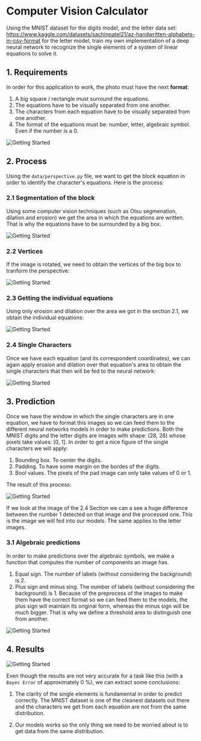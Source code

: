 # Computer Vision Calculator

Using the MNIST dataset for the digits model, and the letter data set: https://www.kaggle.com/datasets/sachinpatel21/az-handwritten-alphabets-in-csv-format for the letter model, train my own implementation of a deep neural network to recognize the single elements of a system of linear equations to solve it. 

## 1. Requirements

In order for this application to work, the photo must have the next **format**: 

1. A big square / rectangle must surround the equations. 
2. The equations have to be visually separated from one another. 
3. The characters from each equation have to be visually separated from one another. 
4. The format of the equations must be: number, letter, algebraic symbol. Even if the number is a 0. 

![Getting Started](./images/equation.png)

## 2. Process

Using the `data/perspective.py` file, we want to get the block equation in order to identify the character's equations. 
Here is the process: 

### 2.1 Segmentation of the block

Using some computer vision techniques (such as Otsu segmenation, dilation and erosion) we get the area in which the equations are written. That is why the equations have to be surrounded by a big box. 

![Getting Started](./images/mask.png)

### 2.2 Vertices

If the image is rotated, we need to obtain the vertices of the big box to tranform the perspective: 

![Getting Started](./images/vertices.png)


### 2.3 Getting the individual equations

Using only erosion and dilation over the area we got in the section 2.1, we obtain the individual equations: 

![Getting Started](./images/block_equations.png)

### 2.4 Single Characters

Once we have each equation (and its correspondent coordinates), we can again apply erosion and dilation over that equation's area to obtain the single characters that then will be fed to the neural network: 

![Getting Started](./images/single_equation.png)

## 3. Prediction

Once we have the window in which the single characters are in one equation, we have to format this images so we can feed them to the different neural networks models in order to make predictions. Both the MNIST digits and the letter digits are images with shape: (28, 28)
whose pixels take values: [0, 1]. In order to get a nice figure of the single characters we will apply: 

1. Bounding box. To center the digits. 
2. Padding. To have some margin on the bordes of the digits. 
3. Bool values. The  pixels of the pad image can only take values of 0 or 1. 

The result of this process: 

![Getting Started](./images/single_number.png)

If we look at the image of the 2.4 Section we can a see a huge difference between the number 1 detected on that image and the processed one. 
This is the image we will fed into our models. The same applies to the letter images. 

### 3.1 Algebraic predictions

In order to make predictions over the algebraic symbols, we make a function that computes the number of components an image has.

1. Equal sign. The number of labels (without considering the background) is 2. 
2. Plus sign and minus sing. The number of labels (without considering the background) is 1. Because of the preprocess of the images to make them have the correct format so we can feed them to the models, the plus sign will maintain its original form, whereas the minus sign will be much bigger. That is why we define a threshold area to distinguish one from another. 

![Getting Started](./images/algebra_prediction.png)


## 4. Results

![Getting Started](./images/results.png)

Even though the results are not very accurate for a task like this (with a `Bayes Error` of approximately 0 %), we can extract some conclusions: 

1. The clarity of the single elements is fundamental in order to predict correctly. The MNIST dataset is one of the cleanest datasets out there and the characters we get from each equation are not from the same distribution. 

2. Our models works so the only thing we need to be worried about is to get data from the same distribution. 


